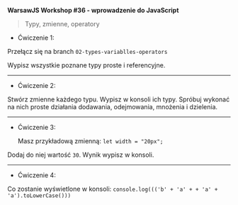 **WarsawJS Workshop #36 - wprowadzenie do JavaScript**
> Typy, zmienne, operatory

- Ćwiczenie 1:

Przełącz się na branch `02-types-variablles-operators`

Wypisz wszystkie poznane typy proste i referencyjne. 

---

- Ćwiczenie 2:

Stwórz zmienne każdego typu. Wypisz w konsoli ich typy. Spróbuj wykonać na nich proste działania dodawania, odejmowania, mnożenia i dzielenia.

---

- Ćwiczenie 3:
  
  Masz przykładową zmienną:
`let width = "20px";`

Dodaj do niej wartość `30`. Wynik wypisz w konsoli.

---

- Ćwiczenie 4:

Co zostanie wyświetlone w konsoli:
`console.log((('b' + 'a' + + 'a' + 'a').toLowerCase()))`
